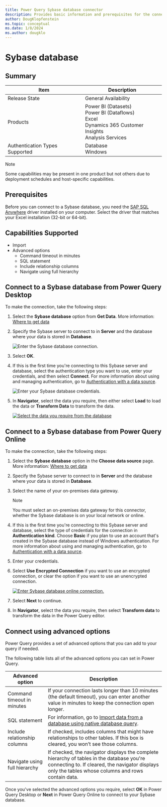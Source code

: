 ```yaml
---
title: Power Query Sybase database connector
description: Provides basic information and prerequisites for the connector, and instructions on how to connect to your Sybase database.
author: DougKlopfenstein
ms.topic: conceptual
ms.date: 1/8/2024
ms.author: dougklo
---
```


# Sybase database

## Summary

| Item | Description |
| ---- | ----------- |
| Release State | General Availability |
| Products | Power BI (Datasets)<br/>Power BI (Dataflows)<br/>Excel<br/>Dynamics 365 Customer Insights<br/>Analysis Services |
| Authentication Types Supported | Database<br/>Windows |

> [!NOTE]
> Some capabilities may be present in one product but not others due to deployment schedules and host-specific capabilities.

## Prerequisites

Before you can connect to a Sybase database, you need the [SAP SQL Anywhere](https://scn.sap.com/docs/DOC-35857?d96a349c52fc4f68eea46a47ccb3d360) driver installed on your computer. Select the driver that matches your Excel installation (32-bit or 64-bit).

## Capabilities Supported

* Import
* Advanced options
  * Command timeout in minutes
  * SQL statement
  * Include relationship columns
  * Navigate using full hierarchy

## Connect to a Sybase database from Power Query Desktop

To make the connection, take the following steps:

1. Select the **Sybase database** option from **Get Data**. More information: [Where to get data](../where-to-get-data.md)

2. Specify the Sybase server to connect to in **Server** and the database where your data is stored in **Database**.

   ![Enter the Sybase database connection.](./media/sybase-database/connection-settings.png)

3. Select **OK**.

4. If this is the first time you're connecting to this Sybase server and database, select the authentication type you want to use, enter your credentials, and then select **Connect**. For more information about using and managing authentication, go to [Authentication with a data source](../connectorauthentication.md).

   ![Enter your Sybase database credentials.](./media/sybase-database/enter-credentials.png)

5. In **Navigator**, select the data you require, then either select **Load** to load the data or **Transform Data** to transform the data.

   [![Select the data you require from the database](./media/sybase-database/navigator-desktop.png)](./media/sybase-database/navigator-desktop.png#lightbox)

## Connect to a Sybase database from Power Query Online

To make the connection, take the following steps:

1. Select the **Sybase database** option in the **Choose data source** page. More information: [Where to get data](../where-to-get-data.md)

2. Specify the Sybase server to connect to in **Server** and the database where your data is stored in **Database**.

3. Select the name of your on-premises data gateway.

   > [!NOTE]
   > You must select an on-premises data gateway for this connector, whether the Sybase database is on your local network or online.

4. If this is the first time you're connecting to this Sybase server and database, select the type of credentials for the connection in **Authentication kind**. Choose **Basic** if you plan to use an account that's created in the Sybase database instead of Windows authentication.  For more information about using and managing authentication, go to [Authentication with a data source](../connectorauthentication.md).

5. Enter your credentials.

6. Select **Use Encrypted Connection** if you want to use an encrypted connection, or clear the option if you want to use an unencrypted connection.

   [![Enter Sybase database online connection.](./media/sybase-database/data-source-online.png)](./media/sybase-database/data-source-online.png#lightbox)

7. Select **Next** to continue.

8. In **Navigator**, select the data you require, then select **Transform data** to transform the data in the Power Query editor.

## Connect using advanced options

Power Query provides a set of advanced options that you can add to your query if needed.

The following table lists all of the advanced options you can set in Power Query.

| Advanced option | Description |
| --------------- | ----------- |
| Command timeout in minutes | If your connection lasts longer than 10 minutes (the default timeout), you can enter another value in minutes to keep the connection open longer. |
| SQL statement | For information, go to [Import data from a database using native database query](../native-database-query.md). |
| Include relationship columns | If checked, includes columns that might have relationships to other tables. If this box is cleared, you won’t see those columns. |
| Navigate using full hierarchy | If checked, the navigator displays the complete hierarchy of tables in the database you're connecting to. If cleared, the navigator displays only the tables whose columns and rows contain data. |

Once you've selected the advanced options you require, select **OK** in Power Query Desktop or **Next** in Power Query Online to connect to your Sybase database.
